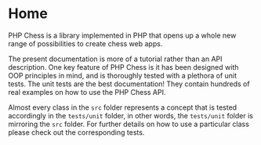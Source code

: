 # Home

PHP Chess is a library implemented in PHP that opens up a whole new range of possibilities to create chess web apps.

The present documentation is more of a tutorial rather than an API description. One key feature of PHP Chess is it has been designed with OOP principles in mind, and is thoroughly tested with a plethora of unit tests. The unit tests are the best documentation! They contain hundreds of real examples on how to use the PHP Chess API.

Almost every class in the `src` folder represents a concept that is tested accordingly in the `tests/unit` folder, in other words, the `tests/unit` folder is mirroring the `src` folder. For further details on how to use a particular class please check out the corresponding tests.
